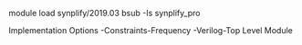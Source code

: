 module load synplify/2019.03
bsub -Is synplify_pro

Implementation Options
    -Constraints-Frequency
    -Verilog-Top Level Module